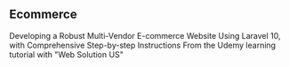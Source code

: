 ## Ecommerce
Developing a Robust Multi-Vendor E-commerce Website Using Laravel 10, with Comprehensive Step-by-step Instructions
From the Udemy learning tutorial with "Web Solution US"

